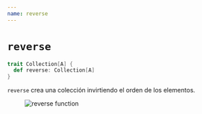 ```yaml
---
name: reverse
---
```


# `reverse`

~~~ scala
trait Collection[A] {
  def reverse: Collection[A]
}
~~~

`reverse` crea una colección invirtiendo el orden de los elementos.

<figure class="diagram">
  <img src="../images/reverse.svg" alt="reverse function">
  <!-- <figcaption class="diagram-desc"></figcaption> -->
</figure>
